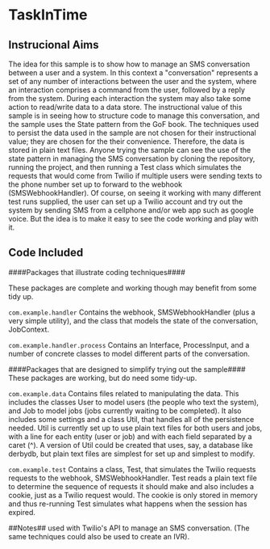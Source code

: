 # TaskInTime
## Instrucional Aims
The idea for this sample is to show how to manage an SMS conversation between a user and a system. In this context a "conversation" represents a set of any number of interactions between the user and the system, where an interaction comprises a command from the user, followed by a reply from the system. During each interaction the system may also take some action to read/write data to a data store.
The instructional value of this sample is in seeing how to structure code to manage this conversation, and the sample uses the State pattern from the GoF book.
The techniques used to persist the data used in the sample are not chosen for their instructional value; they are chosen for the their convenience. Therefore, the data is stored in plain text files. Anyone trying the sample can see the use of the state pattern in managing the SMS conversation by cloning the repository, running the project, and then running a Test class which simulates the requests that would come from Twilio if multiple users were sending texts to the phone number set up to forward to the webhook (SMSWebhookHandler).
Of course, on seeing it working with many different test runs supplied, the user can set up a Twilio account and try out the system by sending SMS from a cellphone and/or web app such as google voice. But the idea is to make it easy to see the code working and play with it.

## Code Included

####Packages that illustrate coding techniques####

These packages are complete and working though may benefit from some tidy up.

`com.example.handler`
Contains the webhook, SMSWebhookHandler (plus a very simple utility), and the class that models the state of the conversation, JobContext.

`com.example.handler.process`
Contains an Interface, ProcessInput, and a number of concrete classes to model different parts of the conversation.

####Packages that are designed to simplify trying out the sample####
These packages are working, but do need some tidy-up.

`com.example.data`
Contains files related to manipulating the data. 
This includes the classes User to model users (the people who text the system), and Job to model jobs (jobs currently waiting to be completed).
It also includes some settings and a class Util, that handles all of the persistence needed.
Util is currently set up to use plain text files for both users and jobs, with a line for each entity (user or job) and with each field separated by a caret (^). A version of Util could be created that uses, say, a database like derbydb, but plain text files are simplest for set up and simplest to modify.

`com.example.test`
Contains a class, Test, that simulates the Twilio requests requests to the webhook, SMSWebhookHandler. Test reads a plain text file to determine the sequence of requests it should make and also includes a cookie, just as a Twilio request would. The cookie is only stored in memory and thus re-running Test simulates what happens when the session has expired.

##Notes##
used with Twilio's API to manage an SMS conversation. (The same techniques could also be used to create an IVR).
